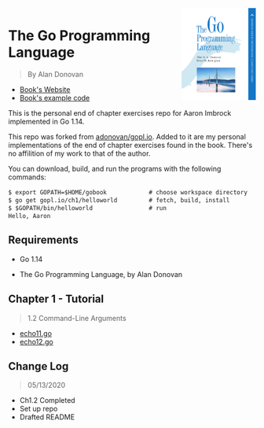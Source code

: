 <img src="./icons/cover.png" alt="The Go Programming Language by Alan Donovan" width="30%" align="right">

# The Go Programming Language

> By Alan Donovan

- [Book's Website](http://www.gopl.io/)
- [Book's example code](https://github.com/adonovan/gopl.io/)

This is the personal end of chapter exercises repo for Aaron Imbrock implemented in Go 1.14.

This repo was forked from [adonovan/gopl.io](https://github.com/adonovan/gopl.io/). Added to it are my personal implementations of the end of chapter exercises found in the book. There's no affilition of my work to that of the author.

You can download, build, and run the programs with the following commands:

    $ export GOPATH=$HOME/gobook            # choose workspace directory
    $ go get gopl.io/ch1/helloworld         # fetch, build, install
    $ $GOPATH/bin/helloworld                # run
    Hello, Aaron

## Requirements

- Go 1.14

- The Go Programming Language, by Alan Donovan

## Chapter 1 - Tutorial

> 1.2 Command-Line Arguments

- [echo11.go](https://github.com/aaron-imbrock/gobook/blob/master/ch1/echo11/echo11.go)
- [echo12.go](https://github.com/aaron-imbrock/gobook/blob/master/ch1/echo12/echo12.go)

## Change Log

> 05/13/2020
- Ch1.2 Completed
- Set up repo
- Drafted README

